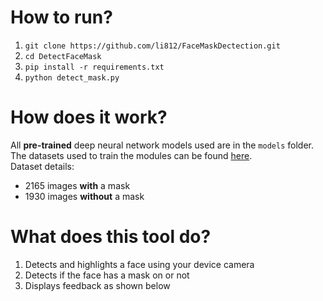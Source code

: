 # How to run?
1. ```git clone https://github.com/li812/FaceMaskDectection.git```
2. ```cd DetectFaceMask```
3. ```pip install -r requirements.txt```
4. ```python detect_mask.py```

# How does it work?
All **pre-trained** deep neural network models used are in the ```models``` folder. <br>
The datasets used to train the modules can be found [here](https://drive.google.com/drive/folders/1XDte2DL2Mf_hw4NsmGst7QtYoU7sMBVG). <br>
Dataset details:
* 2165 images **with** a mask
* 1930 images **without** a mask

# What does this tool do?
1. Detects and highlights a face using your device camera
2. Detects if the face has a mask on or not
3. Displays feedback as shown below